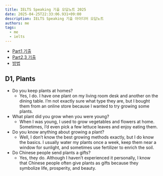 ```yaml
---
title: IELTS Speaking 기출 오답노트 2025
date: 2025-04-25T22:33:06.931+09:00
description: IELTS Speaking 기출 아이디어 오답노트
authors: me
tags:
  - me
  - ielts
---
```


- [Part1 기출](https://yourielts.net/prepare-for-ielts/ielts-speaking/ielts-speaking-part-1-topics-september-december-2024)
- [Part2,3 기출](https://yourielts.net/prepare-for-ielts/ielts-speaking/ielts-speaking-part-2-3-topics-september-december-2024)
- [방법](/2023/10/09/ielts-speaking)

## D1, Plants

- Do you keep plants at homes?
  - Yes, I do. I have one plant on my living room desk and another on the dining table. I’m not exactly sure what type they are, but I bought them from an online store because I wanted to try growing some plants.
- What plant did you grow when you were young?
  - When I was young, I used to grow vegetables and flowers at home. Sometimes, I’d even pick a few lettuce leaves and enjoy eating them.
- Do you know anything about growing a plant?
  - Well, I don’t know the best growing methods exactly, but I do know the basics. I usually water my plants once a week, keep them near a window for sunlight, and sometimes use fertilizer to enrich the soil.
- Do Chinese people send plants a gifts?
  - Yes, they do. Although I haven’t experienced it personally, I know that Chinese people often give plants as gifts because they symbolize life, prosperity, and beauty.
